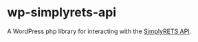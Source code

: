 # wp-simplyrets-api
A WordPress php library for interacting with the [SimplyRETS API](https://docs.simplyrets.com/api/index.html).
